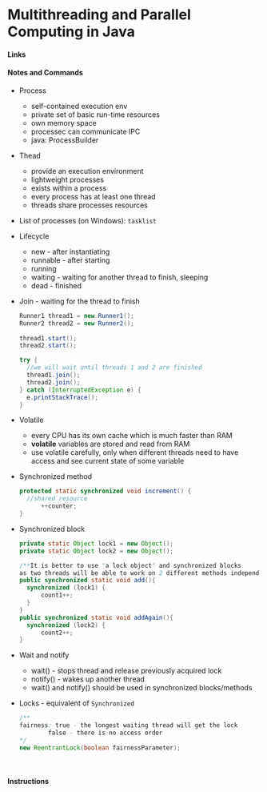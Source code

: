 # Multithreading and Parallel Computing in Java

#### Links

#### Notes and Commands

- Process

  - self-contained execution env
  - private set of basic run-time resources
  - own memory space
  - processec can communicate IPC
  - java: ProcessBuilder

- Thead

  - provide an execution environment
  - lightweight processes
  - exists within a process
  - every process has at least one thread
  - threads share processes resources

- List of processes (on Windows): `tasklist`

- Lifecycle

  - new - after instantiating
  - runnable - after starting
  - running
  - waiting - waiting for another thread to finish, sleeping
  - dead - finished

- Join - waiting for the thread to finish

  ```java
  Runner1 thread1 = new Runner1();
  Runner2 thread2 = new Runner2();
  		
  thread1.start();
  thread2.start();

  try {
  	//we will wait until threads 1 and 2 are finished
  	thread1.join();
  	thread2.join();
  } catch (InterruptedException e) {
  	e.printStackTrace();
  }
  ```

- Volatile

  - every CPU has its own cache which is much faster than RAM
  - **volatile** variables are stored and read from RAM
  - use volatile carefully, only when different threads need to have access and see current state of some variable  

- Synchronized method

  ```java
  protected static synchronized void increment() {
  	//shared resource	
    	++counter;
  }

  ```

- Synchronized block

  ```java
  private static Object lock1 = new Object();
  private static Object lock2 = new Object();

  /**It is better to use "a lock object" and synchronized blocks
  as two threads will be able to work on 2 different methods independently */
  public synchronized static void add(){
  	synchronized (lock1) {
  		count1++;
  	}
  }
  public synchronized static void addAgain(){
  	synchronized (lock2) {
  		count2++;
  }
  ```


- Wait and notify

  - wait() - stops thread and release previously acquired lock
  - notify() - wakes up another thread 
  - wait() and notify() should be used in synchronized blocks/methods  

- Locks - equivalent of `Synchronized`

  ```java
  /**
  fairness: true - the longest waiting thread will get the lock
  	      false - there is no access order
  */
  new ReentrantLock(boolean fairnessParameter);
  ```

  ​

#### Instructions